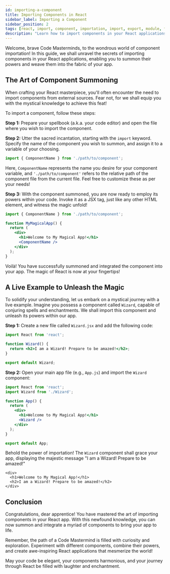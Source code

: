 ```yaml
---
id: importing-a-component
title: Importing Components in React
sidebar_label: Importing a Component
sidebar_position: 2
tags: [react, import, component, importation, import, export, module, file, path, relative, absolute, jsx, javascript, code, code-splitting, dynamic, lazy, suspense, react.lazy, react.suspense, dynamic-import, import, export, module, file, path, relative, absolute, jsx, javascript, code, code-splitting, dynamic, lazy, suspense, react.lazy, react.suspense, dynamic-import]
description: "Learn how to import components in your React applications. Unleash the magic of component importation and integrate them into your app with ease!"
---
```


Welcome, brave Code Masterminds, to the wondrous world of component importation! In this guide, we shall unravel the secrets of importing components in your React applications, enabling you to summon their powers and weave them into the fabric of your app.

## The Art of Component Summoning

When crafting your React masterpiece, you'll often encounter the need to import components from external sources. Fear not, for we shall equip you with the mystical knowledge to achieve this feat!

To import a component, follow these steps:

**Step 1:** Prepare your spellbook (a.k.a. your code editor) and open the file where you wish to import the component.

**Step 2:** Utter the sacred incantation, starting with the `import` keyword. Specify the name of the component you wish to summon, and assign it to a variable of your choosing.

```jsx
import { ComponentName } from './path/to/component';
```

Here, `ComponentName` represents the name you desire for your component variable, and `'./path/to/component'` refers to the relative path of the component file from the current file. Feel free to customize these as per your needs!

**Step 3:** With the component summoned, you are now ready to employ its powers within your code. Invoke it as a JSX tag, just like any other HTML element, and witness the magic unfold!

```jsx title="MyMagicalApp.jsx"
import { ComponentName } from './path/to/component';

function MyMagicalApp() {
  return (
    <div>
      <h1>Welcome to My Magical App!</h1>
      <ComponentName />
    </div>
  );
}
```

Voilà! You have successfully summoned and integrated the component into your app. The magic of React is now at your fingertips!

## A Live Example to Unleash the Magic

To solidify your understanding, let us embark on a mystical journey with a live example. Imagine you possess a component called `Wizard`, capable of conjuring spells and enchantments. We shall import this component and unleash its powers within our app.

**Step 1:** Create a new file called `Wizard.jsx` and add the following code:

```jsx title="Wizard.jsx"
import React from 'react';

function Wizard() {
  return <h2>I am a Wizard! Prepare to be amazed!</h2>;
}

export default Wizard;
```

**Step 2:** Open your main app file (e.g., `App.js`) and import the `Wizard` component:

```jsx title="App.js"
import React from 'react';
import Wizard from './Wizard';

function App() {
  return (
    <div>
      <h1>Welcome to My Magical App!</h1>
      <Wizard />
    </div>
  );
}

export default App;
```

Behold the power of importation! The `Wizard` component shall grace your app, displaying the majestic message "I am a Wizard! Prepare to be amazed!"

<BrowserWindow>
      
    <div>
      <h1>Welcome to My Magical App!</h1>
      <h2>I am a Wizard! Prepare to be amazed!</h2>
    </div>
      
 </BrowserWindow>

## Conclusion

Congratulations, dear apprentice! You have mastered the art of importing components in your React app. With this newfound knowledge, you can now summon and integrate a myriad of components to bring your app to life.

Remember, the path of a Code Mastermind is filled with curiosity and exploration. Experiment with different components, combine their powers, and create awe-inspiring React applications that mesmerize the world!

May your code be elegant, your components harmonious, and your journey through React be filled with laughter and enchantment.